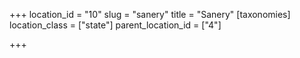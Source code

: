 +++
location_id = "10"
slug = "sanery"
title = "Sanery"
[taxonomies]
location_class = ["state"]
parent_location_id = ["4"]

+++



